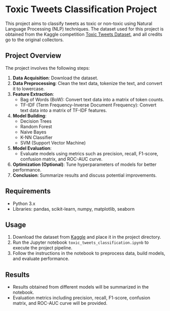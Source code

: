 # Toxic Tweets Classification Project

This project aims to classify tweets as toxic or non-toxic using Natural Language Processing (NLP) techniques. The dataset used for this project is obtained from the Kaggle competition [Toxic Tweets Dataset](https://www.kaggle.com/datasets/ashwiniyer176/toxic-tweets-dataset), and all credits go to the original collectors.

## Project Overview

The project involves the following steps:

1. **Data Acquisition**: Download the dataset.
2. **Data Preprocessing**: Clean the text data, tokenize the text, and convert it to lowercase.
3. **Feature Extraction**:
   - Bag of Words (BoW): Convert text data into a matrix of token counts.
   - TF-IDF (Term Frequency-Inverse Document Frequency): Convert text data into a matrix of TF-IDF features.
4. **Model Building**:
   - Decision Trees
   - Random Forest
   - Naive Bayes
   - K-NN Classifier
   - SVM (Support Vector Machine)
5. **Model Evaluation**:
   - Evaluate models using metrics such as precision, recall, F1-score, confusion matrix, and ROC-AUC curve.
6. **Optimization (Optional)**: Tune hyperparameters of models for better performance.
7. **Conclusion**: Summarize results and discuss potential improvements.

## Requirements

- Python 3.x
- Libraries: pandas, scikit-learn, numpy, matplotlib, seaborn

## Usage

1. Download the dataset from [Kaggle](https://www.kaggle.com/datasets/ashwiniyer176/toxic-tweets-dataset) and place it in the project directory.
2. Run the Jupyter notebook `toxic_tweets_classification.ipynb` to execute the project pipeline.
3. Follow the instructions in the notebook to preprocess data, build models, and evaluate performance.

## Results

- Results obtained from different models will be summarized in the notebook.
- Evaluation metrics including precision, recall, F1-score, confusion matrix, and ROC-AUC curve will be provided.

